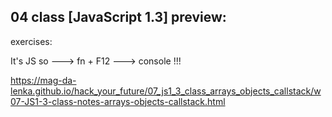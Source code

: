 ## 04 class [JavaScript 1.3] preview:

exercises:

It's JS so ---> fn + F12 ---> console !!!

https://mag-da-lenka.github.io/hack_your_future/07_js1_3_class_arrays_objects_callstack/w07-JS1-3-class-notes-arrays-objects-callstack.html